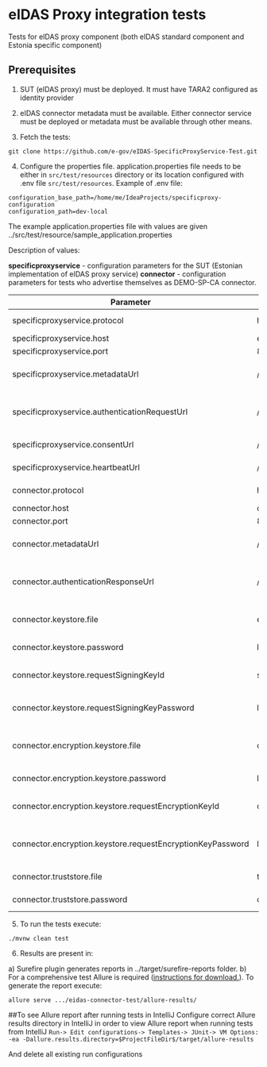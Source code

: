 # eIDAS Proxy integration tests

Tests for eIDAS proxy component (both eIDAS standard component and Estonia specific component)

## Prerequisites

1. SUT (eIDAS proxy) must be deployed. It must have TARA2 configured as identity provider
   
2. eIDAS connector metadata must be available. Either connector service must be deployed or metadata must be available through other means.
   
3. Fetch the tests:

`git clone https://github.com/e-gov/eIDAS-SpecificProxyService-Test.git`

4. Configure the properties file. 
   application.properties file needs to be either in `src/test/resources` directory or its location configured with .env file `src/test/resources`.
   Example of .env file:
```
configuration_base_path=/home/me/IdeaProjects/specificproxy-configuration
configuration_path=dev-local
```   
The example application.properties file with values are given ../src/test/resource/sample_application.properties

Description of values:

**specificproxyservice** - configuration parameters for the SUT (Estonian implementation of eIDAS proxy service)
**connector** - configuration parameters for tests who advertise themselves as DEMO-SP-CA connector.

| Parameter | Default |  Description |
|------------|--------------|------------|
| specificproxyservice.protocol | https  | Service protocol. | 
| specificproxyservice.host | ee-eidas-proxy  | Service URL. | 
| specificproxyservice.port | 8083  | Service port. | 
| specificproxyservice.metadataUrl | /EidasNode/ServiceMetadata  | Service metadata endpoint. | 
| specificproxyservice.authenticationRequestUrl | /EidasNode/ColleagueRequest  | Service authentication start endpoint. | 
| specificproxyservice.consentUrl | /SpecificProxyService/Consent  | Consent endpoint. | 
| specificproxyservice.heartbeatUrl | /SpecificProxyService/heartbeat  | Heartbeat endpoint. | 
| connector.protocol | https  | Service protocol. | 
| connector.host | ca-eidas-connector  | Service URL. | 
| connector.port | 8080  | Service port. | 
| connector.metadataUrl | /EidasNode/ConnectorMetadata  | Service metadata endpoint. | 
| connector.authenticationResponseUrl | /EidasNode/ColleagueResponse  | Service authentication response endpoint. | 
| connector.keystore.file | eidasKeyStore_Connector_CA.jks  | Keystore with request signing key. | 
| connector.keystore.password | local-demo  | Keystore password. | 
| connector.keystore.requestSigningKeyId | speps-ca-demo-certificate  | Key id for request signing | 
| connector.keystore.requestSigningKeyPassword | local-demo  | Request signing key password. | 
| connector.encryption.keystore.file | ca-connector-encryption.jks  | Keystore with response decryption key. | 
| connector.encryption.keystore.password | local-demo  | Keystore password. | 
| connector.encryption.keystore.requestEncryptionKeyId | ca-connector-encryption  | Key id for response decryption. | 
| connector.encryption.keystore.requestEncryptionKeyPassword | local-demo  | Response decryption key password. | 
| connector.truststore.file | tls-truststore.p12  | TLS truststore. | 
| connector.truststore.password | changeit  | TLS truststore password. | 

5. To run the tests execute:

`./mvnw clean test`

6. Results are present in:

a) Surefire plugin generates reports in ../target/surefire-reports folder.
b) For a comprehensive test Allure is required ([instructions for download.](https://docs.qameta.io/allure/#_installing_a_commandline)). To generate the report execute:

`allure serve .../eidas-connector-test/allure-results/`

##To see Allure report after running tests in IntelliJ 
Configure correct Allure results directory in IntelliJ in order to view Allure report when running tests from IntelliJ
`Run-> Edit configurations-> Templates-> JUnit-> VM Options: -ea -Dallure.results.directory=$ProjectFileDir$/target/allure-results`

And delete all existing run configurations
